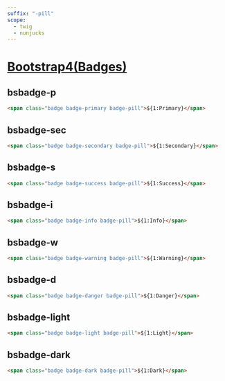 ```yaml
---
suffix: "-pill"
scope: 
  - twig
  - nunjucks
---
```

[Bootstrap4(Badges)](https://getbootstrap.com/docs/4.6/components/badge/)
=====================

bsbadge-p
---------------------

```html
<span class="badge badge-primary badge-pill">${1:Primary}</span>
```

bsbadge-sec
---------------------

```html
<span class="badge badge-secondary badge-pill">${1:Secondary}</span>
```

bsbadge-s
---------------------

```html
<span class="badge badge-success badge-pill">${1:Success}</span>
```

bsbadge-i
---------------------

```html
<span class="badge badge-info badge-pill">${1:Info}</span>
```

bsbadge-w
---------------------

```html
<span class="badge badge-warning badge-pill">${1:Warning}</span>
```

bsbadge-d
---------------------

```html
<span class="badge badge-danger badge-pill">${1:Danger}</span>
```

bsbadge-light
---------------------

```html
<span class="badge badge-light badge-pill">${1:Light}</span>
```

bsbadge-dark
---------------------

```html
<span class="badge badge-dark badge-pill">${1:Dark}</span>
```
